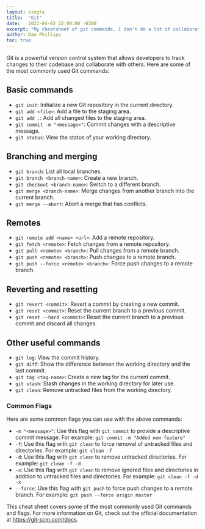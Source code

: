 ```yaml
---
layout: single
title:  "Git"
date:   2023-04-02 22:00:00 -0300
excerpt: "My cheatsheet of git commands. I don't do a lot of collaborative stuff, so my git-iquette is awful."
author: Dan Phillips
toc: true
---
```


Git is a powerful version control system that allows developers to track changes to their codebase and collaborate with others. Here are some of the most commonly used Git commands:

## Basic commands

- `git init`: Initialize a new Git repository in the current directory.
- `git add <file>`: Add a file to the staging area.
- `git add .`: Add all changed files to the staging area.
- `git commit -m "<message>"`: Commit changes with a descriptive message.
- `git status`: View the status of your working directory.

## Branching and merging

- `git branch`: List all local branches.
- `git branch <branch-name>`: Create a new branch.
- `git checkout <branch-name>`: Switch to a different branch.
- `git merge <branch-name>`: Merge changes from another branch into the current branch.
- `git merge --abort`: Abort a merge that has conflicts.

## Remotes

- `git remote add <name> <url>`: Add a remote repository.
- `git fetch <remote>`: Fetch changes from a remote repository.
- `git pull <remote> <branch>`: Pull changes from a remote branch.
- `git push <remote> <branch>`: Push changes to a remote branch.
- `git push --force <remote> <branch>`: Force push changes to a remote branch.

## Reverting and resetting

- `git revert <commit>`: Revert a commit by creating a new commit.
- `git reset <commit>`: Reset the current branch to a previous commit.
- `git reset --hard <commit>`: Reset the current branch to a previous commit and discard all changes.

## Other useful commands

- `git log`: View the commit history.
- `git diff`: Show the difference between the working directory and the last commit.
- `git tag <tag-name>`: Create a new tag for the current commit.
- `git stash`: Stash changes in the working directory for later use.
- `git clean`: Remove untracked files from the working directory.

### Common Flags

Here are some common flags you can use with the above commands:

- `-m "<message>"`: Use this flag with `git commit` to provide a descriptive commit message. For example: `git commit -m "Added new feature"`
- `-f`: Use this flag with `git clean` to force removal of untracked files and directories. For example: `git clean -f`
- `-d`: Use this flag with `git clean` to remove untracked directories. For example: `git clean -f -d`
- `-x`: Use this flag with `git clean` to remove ignored files and directories in addition to untracked files and directories. For example: `git clean -f -d -x`
- `--force`: Use this flag with `git push` to force push changes to a remote branch. For example: `git push --force origin master`

This cheat sheet covers some of the most commonly used Git commands and flags. For more information on Git, check out the official documentation at https://git-scm.com/docs.
